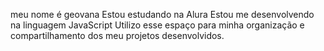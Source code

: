 meu nome é geovana
Estou estudando na Alura
Estou me desenvolvendo na linguagem JavaScript
Utilizo esse espaço para minha organização e compartilhamento dos meu projetos desenvolvidos.
